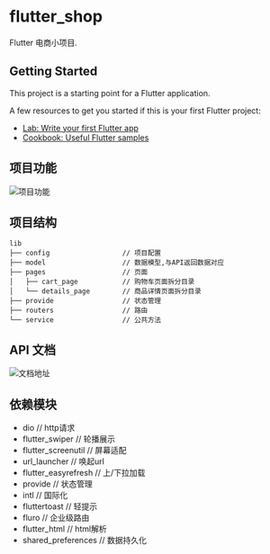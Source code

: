 # flutter_shop

Flutter 电商小项目.

## Getting Started

This project is a starting point for a Flutter application.

A few resources to get you started if this is your first Flutter project:

- [Lab: Write your first Flutter app](https://flutter.dev/docs/get-started/codelab)
- [Cookbook: Useful Flutter samples](https://flutter.dev/docs/cookbook)

## 项目功能
![项目功能](https://github.com/leoliew/flutter_shop/tree/master/document/feature.png)

## 项目结构

```
lib
├── config                  // 项目配置
├── model                   // 数据模型,与API返回数据对应
├── pages                   // 页面
│   ├── cart_page           // 购物车页面拆分目录
│   └── details_page        // 商品详情页面拆分目录
├── provide                 // 状态管理
├── routers                 // 路由
└── service                 // 公共方法
```

## API 文档
![文档地址](https://documenter.getpostman.com/view/363009/SVfKwVR7?version=latest)

## 依赖模块
- dio                       // http请求
- flutter_swiper            // 轮播展示
- flutter_screenutil        // 屏幕适配
- url_launcher              // 唤起url
- flutter_easyrefresh       // 上/下拉加载
- provide                   // 状态管理
- intl                      // 国际化
- fluttertoast              // 轻提示
- fluro                     // 企业级路由
- flutter_html              // html解析
- shared_preferences        // 数据持久化

